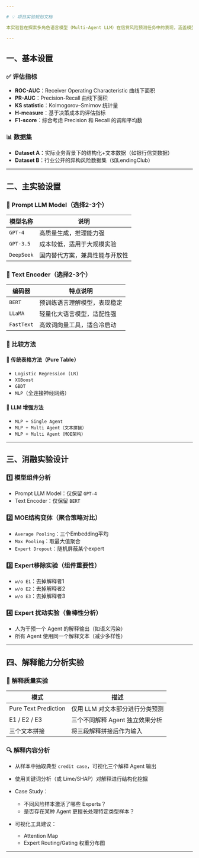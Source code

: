 ```yaml
---

# 💡 项目实验规划文档

本实验旨在探索多角色语言模型（Multi-Agent LLM）在信贷风险预测任务中的表现，涵盖模型对比、变体消融与解释分析多个维度。

---
```


## 一、基本设置

### ✅ 评估指标

* **ROC-AUC**：Receiver Operating Characteristic 曲线下面积
* **PR-AUC**：Precision-Recall 曲线下面积
* **KS statistic**：Kolmogorov–Smirnov 统计量
* **H-measure**：基于决策成本的评估指标
* **F1-score**：综合考虑 Precision 和 Recall 的调和平均数

### 📊 数据集

* **Dataset A**：实际业务背景下的结构化+文本数据（如银行信贷数据）
* **Dataset B**：行业公开的异构风险数据集（如LendingClub）

---

## 二、主实验设置

### 🔮 Prompt LLM Model（选择2-3个）

| 模型名称       | 说明              |
| ---------- | --------------- |
| `GPT-4`    | 高质量生成，推理能力强     |
| `GPT-3.5`  | 成本较低，适用于大规模实验   |
| `DeepSeek` | 国内替代方案，兼具性能与开放性 |

### 📎 Text Encoder（选择2-3个）

| 编码器        | 特点说明           |
| ---------- | -------------- |
| `BERT`     | 预训练语言理解模型，表现稳定 |
| `LLaMA`    | 轻量化大语言模型，适配性强  |
| `FastText` | 高效词向量工具，适合冷启动  |

### 🧪 比较方法

#### 🔹 传统表格方法（Pure Table）

* `Logistic Regression (LR)`
* `XGBoost`
* `GBDT`
* `MLP`（全连接神经网络）

#### 🔹 LLM 增强方法

* `MLP + Single Agent`
* `MLP + Multi Agent（文本拼接）`
* `MLP + Multi Agent（MOE架构）`

---

## 三、消融实验设计

### 1️⃣ 模型组件分析

* Prompt LLM Model：仅保留 `GPT-4`
* Text Encoder：仅保留 `BERT`

### 2️⃣ MOE结构变体（聚合策略对比）

* `Average Pooling`：三个Embedding平均
* `Max Pooling`：取最大值聚合
* `Expert Dropout`：随机屏蔽某个expert

### 3️⃣ Expert移除实验（组件重要性）

* `w/o E1`：去掉解释者1
* `w/o E2`：去掉解释者2
* `w/o E3`：去掉解释者3

### 4️⃣ Expert 扰动实验（鲁棒性分析）

* 人为干预一个 Agent 的解释输出（如语义污染）
* 所有 Agent 使用同一个解释文本（减少多样性）

---

## 四、解释能力分析实验

### 🎯 解释质量实验

| 模式                   | 描述                  |
| -------------------- | ------------------- |
| Pure Text Prediction | 仅用 LLM 对文本部分进行分类预测  |
| E1 / E2 / E3         | 三个不同解释 Agent 独立效果分析 |
| 三个文本拼接               | 将三段解释拼接后作为输入        |

### 🔍 解释内容分析

* 从样本中抽取典型 `credit case`，可视化三个解释 Agent 输出
* 使用关键词分析（或 Lime/SHAP）对解释进行结构化挖掘
* Case Study：

  * 不同风险样本激活了哪些 Experts？
  * 是否存在某种 Agent 更擅长处理特定类型样本？
* 可视化工具建议：

  * Attention Map
  * Expert Routing/Gating 权重分布图

---
